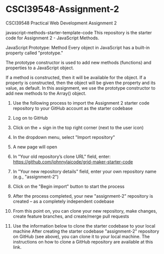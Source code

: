 # CSCI39548-Assignment-2
CSCI39548 Practical Web Development Assignment 2


javascript-methods-starter-template-code
This repository is the starter code for Assignment 2 - JavaScript Methods.

JavaScript Prototype: Method
Every object in JavaScript has a built-in property called "prototype."

The prototype constructor is used to add new methods (functions) and properties to a JavaScript object.

If a method is constructed, then it will be available for the object.
If a property is constructed, then the object will be given the property and its value, as default.
In this assignment, we use the prototype constructor to add new methods to the Array() object.

1. Use the following process to import the Assignment 2 starter code repository to your GitHub account as the starter codebase
1. Log on to GitHub
2. Click on the + sign in the top right corner (next to the user icon)
3. In the dropdown menu, select "Import repository"
4. A new page will open
5. In "Your old repository’s clone URL" field, enter: https://github.com/johnnylaicode/grid-maker-starter-code
6. In "Your new repository details" field, enter your own repository name (e.g., "assignment-2")
7. Click on the "Begin import" button to start the process
8. After the process completed, your new "assignment-2" repository is created – as a completely independent codebase
9. From this point on, you can clone your new repository, make changes, create feature branches, and create/merge pull requests

2. Use the information below to clone the starter codebase to your local machine
After creating the starter codebase "assignment-2" repository on GitHub (see above), you can clone it to your local machine. The instructions on how to clone a GitHub repository are available at this link.
